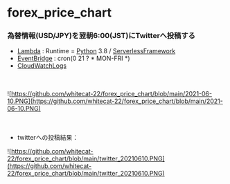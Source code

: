 # forex_price_chart

### 為替情報(USD/JPY)を翌朝6:00(JST)にTwitterへ投稿する

- [Lambda](https://aws.amazon.com/jp/lambda/?nc2=h_ql_prod_fs_lbd) : Runtime = [Python](https://www.python.org/) 3.8 / [ServerlessFramework](https://app.serverless.com/)
- [EventBridge](https://aws.amazon.com/jp/eventbridge/?nc2=h_ql_prod_serv_eb) : cron(0 21 ? * MON-FRI *)
- [CloudWatchLogs](https://aws.amazon.com/jp/cloudwatch/?nc2=h_ql_prod_mg_cw)

　

![https://github.com/whitecat-22/forex_price_chart/blob/main/2021-06-10.PNG](https://github.com/whitecat-22/forex_price_chart/blob/main/2021-06-10.PNG)

　

- twitterへの投稿結果：

![https://github.com/whitecat-22/forex_price_chart/blob/main/twitter_20210610.PNG](https://github.com/whitecat-22/forex_price_chart/blob/main/twitter_20210610.PNG)
